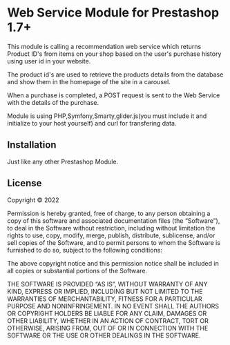 # Web Service Module for Prestashop 1.7+

This module is calling a recommendation web service which returns Product ID's from items on your shop based on the user's purchase history using user id in your website.

The product id's are used to retrieve the products details from the database and show them in the homepage of the site in a carousel.

When a purchase is completed, a POST request is sent to the Web Service with the details of the purchase.

Module is using PHP,Symfony,Smarty,glider.js(you must include it and initialize to your host yourself) and curl for transfering data.

## Installation

Just like any other Prestashop Module.

## License
Copyright © 2022 

Permission is hereby granted, free of charge, to any person obtaining a copy of this software and associated documentation files (the “Software”), to deal in the Software without restriction, including without limitation the rights to use, copy, modify, merge, publish, distribute, sublicense, and/or sell copies of the Software, and to permit persons to whom the Software is furnished to do so, subject to the following conditions:

The above copyright notice and this permission notice shall be included in all copies or substantial portions of the Software.

THE SOFTWARE IS PROVIDED “AS IS”, WITHOUT WARRANTY OF ANY KIND, EXPRESS OR IMPLIED, INCLUDING BUT NOT LIMITED TO THE WARRANTIES OF MERCHANTABILITY, FITNESS FOR A PARTICULAR PURPOSE AND NONINFRINGEMENT. IN NO EVENT SHALL THE AUTHORS OR COPYRIGHT HOLDERS BE LIABLE FOR ANY CLAIM, DAMAGES OR OTHER LIABILITY, WHETHER IN AN ACTION OF CONTRACT, TORT OR OTHERWISE, ARISING FROM, OUT OF OR IN CONNECTION WITH THE SOFTWARE OR THE USE OR OTHER DEALINGS IN THE SOFTWARE.
